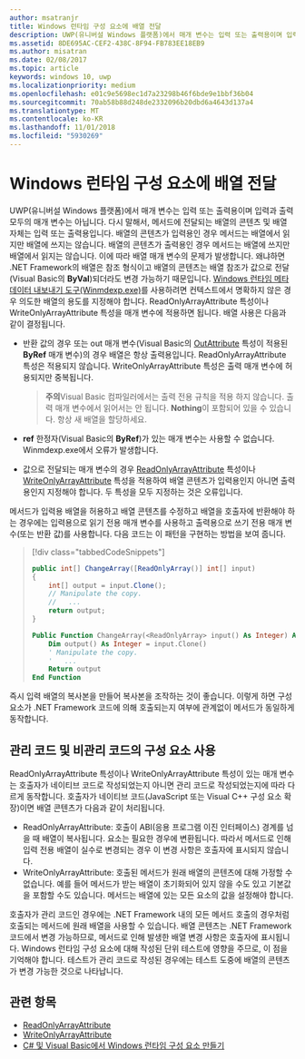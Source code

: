 ```yaml
---
author: msatranjr
title: Windows 런타임 구성 요소에 배열 전달
description: UWP(유니버설 Windows 플랫폼)에서 매개 변수는 입력 또는 출력용이며 입력과 출력 모두의 매개 변수는 아닙니다. 다시 말해서, 메서드에 전달되는 배열의 콘텐츠 및 배열 자체는 입력 또는 출력용입니다.
ms.assetid: 8DE695AC-CEF2-438C-8F94-FB783EE18EB9
ms.author: misatran
ms.date: 02/08/2017
ms.topic: article
keywords: windows 10, uwp
ms.localizationpriority: medium
ms.openlocfilehash: e01c9e5698ec1d7a23298b46f6bde9e1bbf36b04
ms.sourcegitcommit: 70ab58b88d248de2332096b20dbd6a4643d137a4
ms.translationtype: MT
ms.contentlocale: ko-KR
ms.lasthandoff: 11/01/2018
ms.locfileid: "5930269"
---
```

# <a name="passing-arrays-to-a-windows-runtime-component"></a>Windows 런타임 구성 요소에 배열 전달




UWP(유니버설 Windows 플랫폼)에서 매개 변수는 입력 또는 출력용이며 입력과 출력 모두의 매개 변수는 아닙니다. 다시 말해서, 메서드에 전달되는 배열의 콘텐츠 및 배열 자체는 입력 또는 출력용입니다. 배열의 콘텐츠가 입력용인 경우 메서드는 배열에서 읽지만 배열에 쓰지는 않습니다. 배열의 콘텐츠가 출력용인 경우 메서드는 배열에 쓰지만 배열에서 읽지는 않습니다. 이에 따라 배열 매개 변수의 문제가 발생합니다. 왜냐하면 .NET Framework의 배열은 참조 형식이고 배열의 콘텐츠는 배열 참조가 값으로 전달(Visual Basic의 **ByVal**)되더라도 변경 가능하기 때문입니다. [Windows 런타임 메타데이터 내보내기 도구(Winmdexp.exe)](https://msdn.microsoft.com/library/hh925576.aspx)를 사용하려면 컨텍스트에서 명확하지 않은 경우 의도한 배열의 용도를 지정해야 합니다. ReadOnlyArrayAttribute 특성이나 WriteOnlyArrayAttribute 특성을 매개 변수에 적용하면 됩니다. 배열 사용은 다음과 같이 결정됩니다.

-   반환 값의 경우 또는 out 매개 변수(Visual Basic의 [OutAttribute](https://msdn.microsoft.com/library/system.runtime.interopservices.outattribute.aspx) 특성이 적용된 **ByRef** 매개 변수)의 경우 배열은 항상 출력용입니다. ReadOnlyArrayAttribute 특성은 적용되지 않습니다. WriteOnlyArrayAttribute 특성은 출력 매개 변수에 허용되지만 중복됩니다.

    > **주의**Visual Basic 컴파일러에서는 출력 전용 규칙을 적용 하지 않습니다. 출력 매개 변수에서 읽어서는 안 됩니다. **Nothing**이 포함되어 있을 수 있습니다. 항상 새 배열을 할당하세요.
 
-   **ref** 한정자(Visual Basic의 **ByRef**)가 있는 매개 변수는 사용할 수 없습니다. Winmdexp.exe에서 오류가 발생합니다.
-   값으로 전달되는 매개 변수의 경우 [ReadOnlyArrayAttribute](https://msdn.microsoft.com/library/system.runtime.interopservices.windowsruntime.readonlyarrayattribute.aspx) 특성이나 [WriteOnlyArrayAttribute](https://msdn.microsoft.com/library/system.runtime.interopservices.windowsruntime.writeonlyarrayattribute.aspx) 특성을 적용하여 배열 콘텐츠가 입력용인지 아니면 출력용인지 지정해야 합니다. 두 특성을 모두 지정하는 것은 오류입니다.

메서드가 입력용 배열을 허용하고 배열 콘텐츠를 수정하고 배열을 호출자에 반환해야 하는 경우에는 입력용으로 읽기 전용 매개 변수를 사용하고 출력용으로 쓰기 전용 매개 변수(또는 반환 값)를 사용합니다. 다음 코드는 이 패턴을 구현하는 방법을 보여 줍니다.

> [!div class="tabbedCodeSnippets"]
> ```csharp
> public int[] ChangeArray([ReadOnlyArray()] int[] input)
> {
>     int[] output = input.Clone();
>     // Manipulate the copy.
>     //   ...
>     return output;
> }
> ```
> ```vb
> Public Function ChangeArray(<ReadOnlyArray> input() As Integer) As Integer()
>     Dim output() As Integer = input.Clone()
>     ' Manipulate the copy.
>     '   ...
>     Return output
> End Function
> ```

즉시 입력 배열의 복사본을 만들어 복사본을 조작하는 것이 좋습니다. 이렇게 하면 구성 요소가 .NET Framework 코드에 의해 호출되는지 여부에 관계없이 메서드가 동일하게 동작합니다.

## <a name="using-components-from-managed-and-unmanaged-code"></a>관리 코드 및 비관리 코드의 구성 요소 사용


ReadOnlyArrayAttribute 특성이나 WriteOnlyArrayAttribute 특성이 있는 매개 변수는 호출자가 네이티브 코드로 작성되었는지 아니면 관리 코드로 작성되었는지에 따라 다르게 동작합니다. 호출자가 네이티브 코드(JavaScript 또는 Visual C++ 구성 요소 확장)이면 배열 콘텐츠가 다음과 같이 처리됩니다.

-   ReadOnlyArrayAttribute: 호출이 ABI(응용 프로그램 이진 인터페이스) 경계를 넘을 때 배열이 복사됩니다. 요소는 필요한 경우에 변환됩니다. 따라서 메서드로 인해 입력 전용 배열이 실수로 변경되는 경우 이 변경 사항은 호출자에 표시되지 않습니다.
-   WriteOnlyArrayAttribute: 호출된 메서드가 원래 배열의 콘텐츠에 대해 가정할 수 없습니다. 예를 들어 메서드가 받는 배열이 초기화되어 있지 않을 수도 있고 기본값을 포함할 수도 있습니다. 메서드는 배열에 있는 모든 요소의 값을 설정해야 합니다.

호출자가 관리 코드인 경우에는 .NET Framework 내의 모든 메서드 호출의 경우처럼 호출되는 메서드에 원래 배열을 사용할 수 있습니다. 배열 콘텐츠는 .NET Framework 코드에서 변경 가능하므로, 메서드로 인해 발생한 배열 변경 사항은 호출자에 표시됩니다. Windows 런타임 구성 요소에 대해 작성된 단위 테스트에 영향을 주므로, 이 점을 기억해야 합니다. 테스트가 관리 코드로 작성된 경우에는 테스트 도중에 배열의 콘텐츠가 변경 가능한 것으로 나타납니다.

## <a name="related-topics"></a>관련 항목

* [ReadOnlyArrayAttribute](https://msdn.microsoft.com/library/system.runtime.interopservices.windowsruntime.readonlyarrayattribute.aspx)
* [WriteOnlyArrayAttribute](https://msdn.microsoft.com/library/system.runtime.interopservices.windowsruntime.writeonlyarrayattribute.aspx)
* [C# 및 Visual Basic에서 Windows 런타임 구성 요소 만들기](creating-windows-runtime-components-in-csharp-and-visual-basic.md)
